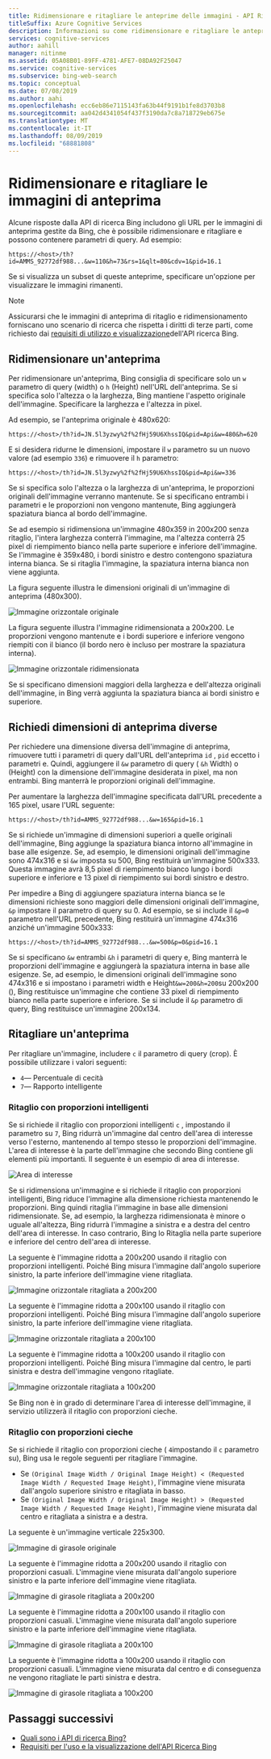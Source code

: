 ```yaml
---
title: Ridimensionare e ritagliare le anteprime delle immagini - API Ricerca Web Bing
titleSuffix: Azure Cognitive Services
description: Informazioni su come ridimensionare e ritagliare le anteprime fornite dal API di ricerca Bing.
services: cognitive-services
author: aahill
manager: nitinme
ms.assetid: 05A08B01-89FF-4781-AFE7-08DA92F25047
ms.service: cognitive-services
ms.subservice: bing-web-search
ms.topic: conceptual
ms.date: 07/08/2019
ms.author: aahi
ms.openlocfilehash: ecc6eb86e7115143fa63b44f9191b1fe8d3703b8
ms.sourcegitcommit: aa042d4341054f437f3190da7c8a718729eb675e
ms.translationtype: MT
ms.contentlocale: it-IT
ms.lasthandoff: 08/09/2019
ms.locfileid: "68881808"
---
```

# <a name="resize-and-crop-thumbnail-images"></a>Ridimensionare e ritagliare le immagini di anteprima

Alcune risposte dalla API di ricerca Bing includono gli URL per le immagini di anteprima gestite da Bing, che è possibile ridimensionare e ritagliare e possono contenere parametri di query. Ad esempio:

`https://<host>/th?id=AMMS_92772df988...&w=110&h=73&rs=1&qlt=80&cdv=1&pid=16.1`

Se si visualizza un subset di queste anteprime, specificare un'opzione per visualizzare le immagini rimanenti.

> [!NOTE]
> Assicurarsi che le immagini di anteprima di ritaglio e ridimensionamento forniscano uno scenario di ricerca che rispetta i diritti di terze parti, come richiesto dai [requisiti di utilizzo e visualizzazione](use-display-requirements.md)dell'API ricerca Bing.

## <a name="resize-a-thumbnail"></a>Ridimensionare un'anteprima 

Per ridimensionare un'anteprima, Bing consiglia di specificare solo un `w` parametro di query (width) o `h` (Height) nell'URL dell'anteprima. Se si specifica solo l'altezza o la larghezza, Bing mantiene l'aspetto originale dell'immagine. Specificare la larghezza e l'altezza in pixel. 

Ad esempio, se l'anteprima originale è 480x620:

`https://<host>/th?id=JN.5l3yzwy%2f%2fHj59U6XhssIQ&pid=Api&w=480&h=620`

E si desidera ridurne le dimensioni, impostare il `w` parametro su un nuovo valore (ad esempio `336`) e rimuovere il `h` parametro:

`https://<host>/th?id=JN.5l3yzwy%2f%2fHj59U6XhssIQ&pid=Api&w=336`

Se si specifica solo l'altezza o la larghezza di un'anteprima, le proporzioni originali dell'immagine verranno mantenute. Se si specificano entrambi i parametri e le proporzioni non vengono mantenute, Bing aggiungerà spaziatura bianca al bordo dell'immagine.

Se ad esempio si ridimensiona un'immagine 480x359 in 200x200 senza ritaglio, l'intera larghezza conterrà l'immagine, ma l'altezza conterrà 25 pixel di riempimento bianco nella parte superiore e inferiore dell'immagine. Se l'immagine è 359x480, i bordi sinistro e destro contengono spaziatura interna bianca. Se si ritaglia l'immagine, la spaziatura interna bianca non viene aggiunta.  

La figura seguente illustra le dimensioni originali di un'immagine di anteprima (480x300).  
  
![Immagine orizzontale originale](./media/resize-crop/bing-resize-crop-landscape.png)  
  
La figura seguente illustra l'immagine ridimensionata a 200x200. Le proporzioni vengono mantenute e i bordi superiore e inferiore vengono riempiti con il bianco (il bordo nero è incluso per mostrare la spaziatura interna).  
  
![Immagine orizzontale ridimensionata](./media/resize-crop/bing-resize-crop-landscape-resized.png)  

Se si specificano dimensioni maggiori della larghezza e dell'altezza originali dell'immagine, in Bing verrà aggiunta la spaziatura bianca ai bordi sinistro e superiore.  

## <a name="request-different-thumbnail-sizes"></a>Richiedi dimensioni di anteprima diverse

Per richiedere una dimensione diversa dell'immagine di anteprima, rimuovere tutti i parametri di query dall'URL dell'anteprima `id` , `pid` eccetto i parametri e. Quindi, aggiungere il `&w` parametro di query ( `&h` Width) o (Height) con la dimensione dell'immagine desiderata in pixel, ma non entrambi. Bing manterrà le proporzioni originali dell'immagine. 

Per aumentare la larghezza dell'immagine specificata dall'URL precedente a 165 pixel, usare l'URL seguente:

`https://<host>/th?id=AMMS_92772df988...&w=165&pid=16.1`

Se si richiede un'immagine di dimensioni superiori a quelle originali dell'immagine, Bing aggiunge la spaziatura bianca intorno all'immagine in base alle esigenze. Se, ad esempio, le dimensioni originali dell'immagine sono 474x316 e si `&w` imposta su 500, Bing restituirà un'immagine 500x333. Questa immagine avrà 8,5 pixel di riempimento bianco lungo i bordi superiore e inferiore e 13 pixel di riempimento sui bordi sinistro e destro.

Per impedire a Bing di aggiungere spaziatura interna bianca se le dimensioni richieste sono maggiori delle dimensioni originali dell'immagine, `&p` impostare il parametro di query su 0. Ad esempio, se si include il `&p=0` parametro nell'URL precedente, Bing restituirà un'immagine 474x316 anziché un'immagine 500x333:

`https://<host>/th?id=AMMS_92772df988...&w=500&p=0&pid=16.1`

Se si specificano `&w` entrambi `&h` i parametri di query e, Bing manterrà le proporzioni dell'immagine e aggiungerà la spaziatura interna in base alle esigenze. Se, ad esempio, le dimensioni originali dell'immagine sono 474x316 e si impostano i parametri width e Height`&w=200&h=200`su 200x200 (), Bing restituisce un'immagine che contiene 33 pixel di riempimento bianco nella parte superiore e inferiore. Se si include il `&p` parametro di query, Bing restituisce un'immagine 200x134.

## <a name="crop-a-thumbnail"></a>Ritagliare un'anteprima 

Per ritagliare un'immagine, includere `c` il parametro di query (crop). È possibile utilizzare i valori seguenti:
  
- `4`&mdash; Percentuale di cecità  
- `7`&mdash; Rapporto intelligente  

### <a name="smart-ratio-cropping"></a>Ritaglio con proporzioni intelligenti

Se si richiede il ritaglio con proporzioni intelligenti `c` , impostando il parametro su `7`, Bing ridurrà un'immagine dal centro dell'area di interesse verso l'esterno, mantenendo al tempo stesso le proporzioni dell'immagine. L'area di interesse è la parte dell'immagine che secondo Bing contiene gli elementi più importanti. Il seguente è un esempio di area di interesse.  
  
![Area di interesse](./media/resize-crop/bing-resize-crop-regionofinterest.png)

Se si ridimensiona un'immagine e si richiede il ritaglio con proporzioni intelligenti, Bing riduce l'immagine alla dimensione richiesta mantenendo le proporzioni. Bing quindi ritaglia l'immagine in base alle dimensioni ridimensionate. Se, ad esempio, la larghezza ridimensionata è minore o uguale all'altezza, Bing ridurrà l'immagine a sinistra e a destra del centro dell'area di interesse. In caso contrario, Bing lo Ritaglia nella parte superiore e inferiore del centro dell'area di interesse.  
  
 
La seguente è l'immagine ridotta a 200x200 usando il ritaglio con proporzioni intelligenti. Poiché Bing misura l'immagine dall'angolo superiore sinistro, la parte inferiore dell'immagine viene ritagliata. 
  
![Immagine orizzontale ritagliata a 200x200](./media/resize-crop/bing-resize-crop-landscape200x200c7.png) 
  
La seguente è l'immagine ridotta a 200x100 usando il ritaglio con proporzioni intelligenti. Poiché Bing misura l'immagine dall'angolo superiore sinistro, la parte inferiore dell'immagine viene ritagliata. 
   
![Immagine orizzontale ritagliata a 200x100](./media/resize-crop/bing-resize-crop-landscape200x100c7.png)
  
La seguente è l'immagine ridotta a 100x200 usando il ritaglio con proporzioni intelligenti. Poiché Bing misura l'immagine dal centro, le parti sinistra e destra dell'immagine vengono ritagliate.
  
![Immagine orizzontale ritagliata a 100x200](./media/resize-crop/bing-resize-crop-landscape100x200c7.png) 

Se Bing non è in grado di determinare l'area di interesse dell'immagine, il servizio utilizzerà il ritaglio con proporzioni cieche.  

### <a name="blind-ratio-cropping"></a>Ritaglio con proporzioni cieche

Se si richiede il ritaglio con proporzioni cieche ( `4`impostando il `c` parametro su), Bing usa le regole seguenti per ritagliare l'immagine.  
  
- Se `(Original Image Width / Original Image Height) < (Requested Image Width / Requested Image Height)`, l'immagine viene misurata dall'angolo superiore sinistro e ritagliata in basso.  
- Se `(Original Image Width / Original Image Height) > (Requested Image Width / Requested Image Height)`, l'immagine viene misurata dal centro e ritagliata a sinistra e a destra.  

La seguente è un'immagine verticale 225x300.  
  
![Immagine di girasole originale](./media/resize-crop/bing-resize-crop-sunflower.png)
  
La seguente è l'immagine ridotta a 200x200 usando il ritaglio con proporzioni casuali. L'immagine viene misurata dall'angolo superiore sinistro e la parte inferiore dell'immagine viene ritagliata.  
  
![Immagine di girasole ritagliata a 200x200](./media/resize-crop/bing-resize-crop-sunflower200x200c4.png)
  
La seguente è l'immagine ridotta a 200x100 usando il ritaglio con proporzioni casuali. L'immagine viene misurata dall'angolo superiore sinistro e la parte inferiore dell'immagine viene ritagliata.  
  
![Immagine di girasole ritagliata a 200x100](./media/resize-crop/bing-resize-crop-sunflower200x100c4.png)
  
La seguente è l'immagine ridotta a 100x200 usando il ritaglio con proporzioni casuali. L'immagine viene misurata dal centro e di conseguenza ne vengono ritagliate le parti sinistra e destra.  
  
![Immagine di girasole ritagliata a 100x200](./media/resize-crop/bing-resize-crop-sunflower100x200c4.png)

## <a name="next-steps"></a>Passaggi successivi

* [Quali sono i API di ricerca Bing?](bing-api-comparison.md)
* [Requisiti per l'uso e la visualizzazione dell'API Ricerca Bing](use-display-requirements.md)
